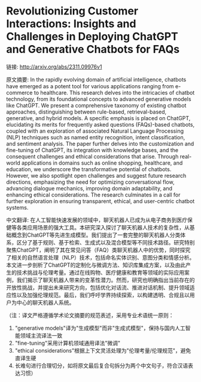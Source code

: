 # Revolutionizing Customer Interactions: Insights and Challenges in Deploying ChatGPT and Generative Chatbots for FAQs

链接: http://arxiv.org/abs/2311.09976v1

原文摘要:
In the rapidly evolving domain of artificial intelligence, chatbots have
emerged as a potent tool for various applications ranging from e-commerce to
healthcare. This research delves into the intricacies of chatbot technology,
from its foundational concepts to advanced generative models like ChatGPT. We
present a comprehensive taxonomy of existing chatbot approaches, distinguishing
between rule-based, retrieval-based, generative, and hybrid models. A specific
emphasis is placed on ChatGPT, elucidating its merits for frequently asked
questions (FAQs)-based chatbots, coupled with an exploration of associated
Natural Language Processing (NLP) techniques such as named entity recognition,
intent classification, and sentiment analysis. The paper further delves into
the customization and fine-tuning of ChatGPT, its integration with knowledge
bases, and the consequent challenges and ethical considerations that arise.
Through real-world applications in domains such as online shopping, healthcare,
and education, we underscore the transformative potential of chatbots. However,
we also spotlight open challenges and suggest future research directions,
emphasizing the need for optimizing conversational flow, advancing dialogue
mechanics, improving domain adaptability, and enhancing ethical considerations.
The research culminates in a call for further exploration in ensuring
transparent, ethical, and user-centric chatbot systems.

中文翻译:
在人工智能快速发展的领域中，聊天机器人已成为从电子商务到医疗保健等各类应用场景的强大工具。本研究深入探讨了聊天机器人技术的复杂性，从基础概念到ChatGPT等先进生成模型。我们提出了一套完整的聊天机器人分类体系，区分了基于规则、基于检索、生成式以及混合模型等不同技术路径。研究特别聚焦ChatGPT，阐明了其在常见问答（FAQ）类聊天机器人中的优势，同时探究了相关的自然语言处理（NLP）技术，包括命名实体识别、意图分类和情感分析。本文进一步剖析了ChatGPT的定制化与微调方法、知识库集成方案，以及由此产生的技术挑战与伦理考量。通过在线购物、医疗健康和教育等领域的实际应用案例，我们揭示了聊天机器人带来的变革性潜力。然而，研究也明确指出当前存在的开放性挑战，并提出未来研究方向，包括优化对话流、推进对话机制、提升领域适应性以及加强伦理规范。最后，我们呼吁学界持续探索，以构建透明、合规且以用户为中心的聊天机器人系统。

（注：译文严格遵循学术论文摘要的规范表述，采用专业术语统一原则：
1. "generative models"译为"生成模型"而非"生成式模型"，保持与国内人工智能领域主流译法一致
2. "fine-tuning"采用计算机领域通用译法"微调"
3. "ethical considerations"根据上下文灵活处理为"伦理考量/伦理规范"，避免直译生硬
4. 长难句进行合理切分，如将原文最后复合句拆分为两个中文句子，符合汉语表达习惯）
